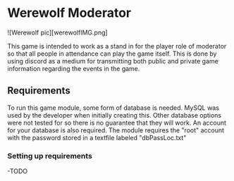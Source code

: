 # Werewolf Moderator

![Werewolf pic][werewolfIMG.png]

This game is intended to work as a stand in for the player role of moderator so
that all people in attendance can play the game itself. This is done by using discord
as a medium for transmitting both public and private game information regarding the
events in the game. 

## Requirements

To run this game module, some form of database is needed. MySQL was used by the
developer when initially creating this. Other database options were not tested for 
so there is no guarantee that they will work. An account for your database is also required.
The module requires the "root" account with the password stored in a textfile labeled 
"dbPassLoc.txt"

### Setting up requirements

-TODO

